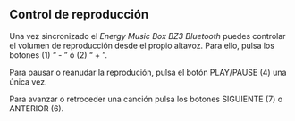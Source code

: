 ## Control de reproducción

Una vez sincronizado el *Energy Music Box BZ3 Bluetooth* puedes controlar el volumen de reproducción desde el propio altavoz. Para ello, pulsa los botones (1) “ - ” ó (2) “ + ”.

Para pausar o reanudar la reprodución, pulsa el botón PLAY/PAUSE (4) una única vez.

Para avanzar o retroceder una canción pulsa los botones SIGUIENTE (7) o ANTERIOR (6).
